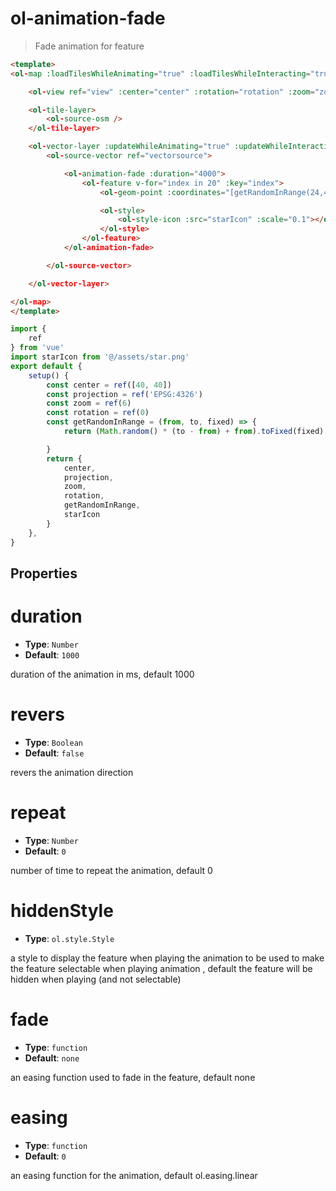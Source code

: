 # ol-animation-fade

> Fade animation for feature


<script setup>
import FadeAnimation from "@demos/FadeAnimation.vue"
</script>

<ClientOnly>
<FadeAnimation />
</ClientOnly>


```html
<template>
<ol-map :loadTilesWhileAnimating="true" :loadTilesWhileInteracting="true" style="height:700px">

    <ol-view ref="view" :center="center" :rotation="rotation" :zoom="zoom" :projection="projection" />

    <ol-tile-layer>
        <ol-source-osm />
    </ol-tile-layer>

    <ol-vector-layer :updateWhileAnimating="true" :updateWhileInteracting="true">
        <ol-source-vector ref="vectorsource">

            <ol-animation-fade :duration="4000">
                <ol-feature v-for="index in 20" :key="index">
                    <ol-geom-point :coordinates="[getRandomInRange(24,45,3),getRandomInRange(35,41,3)]"></ol-geom-point>

                    <ol-style>
                        <ol-style-icon :src="starIcon" :scale="0.1"></ol-style-icon>
                    </ol-style>
                </ol-feature>
            </ol-animation-fade>

        </ol-source-vector>

    </ol-vector-layer>

</ol-map>
</template>
```

```js
import {
    ref
} from 'vue'
import starIcon from '@/assets/star.png'
export default {
    setup() {
        const center = ref([40, 40])
        const projection = ref('EPSG:4326')
        const zoom = ref(6)
        const rotation = ref(0)
        const getRandomInRange = (from, to, fixed) => {
            return (Math.random() * (to - from) + from).toFixed(fixed) * 1;

        }
        return {
            center,
            projection,
            zoom,
            rotation,
            getRandomInRange,
            starIcon
        }
    },
}
```


## Properties

# duration

- **Type**: `Number`
- **Default**: `1000`

duration of the animation in ms, default 1000

# revers

- **Type**: `Boolean`
- **Default**: `false`

revers the animation direction

# repeat

- **Type**: `Number`
- **Default**: `0`

number of time to repeat the animation, default 0

# hiddenStyle

- **Type**: `ol.style.Style`

a style to display the feature when playing the animation to be used to make the feature selectable when playing animation , default the feature will be hidden when playing (and not selectable)

# fade

- **Type**: `function`
- **Default**: `none`

an easing function used to fade in the feature, default none

# easing

- **Type**: `function`
- **Default**: `0`

an easing function for the animation, default ol.easing.linear

